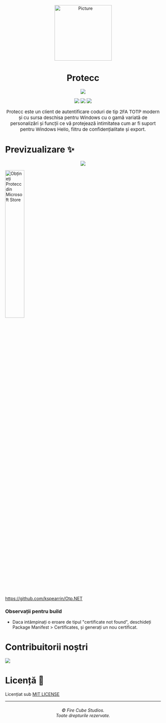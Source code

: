 <div align="center">
<img src="https://store-images.s-microsoft.com/image/apps.299.14273821654312693.8dbd6f2d-c24c-4a0d-b1e7-e76da9a48306.262a77d4-c2a5-40f4-bdea-2e4c7849f556" alt="Picture" style="display: block; margin: 0 auto; height: 180px;width:185px"/>
</div>

<div align="center">
<h1>Protecc</h1>

<a href="https://github.com/FireCubeStudios/Protecc"><img src="https://img.shields.io/badge/Contributions-welcome-green"></a> 

<a href="https://github.com/FireCubeStudios/Protecc/issues"><img src="https://img.shields.io/github/issues/FireCubeStudios/Protecc"></a>
<a href="https://github.com/FireCubeStudios/Protecc/fork"><img src="https://img.shields.io/github/forks/FireCubeStudios/Protecc"></a>
<a href="https://github.com/FireCubeStudios/Protecc/stargazers/"><img src="https://img.shields.io/github/stars/FireCubeStudios/Protecc"></a>


<p style="font-size:15px;">Protecc este un client de autentificare coduri de tip 2FA TOTP modern și cu sursa deschisa pentru Windows cu o gamă variată de personalizări și funcții ce vă protejează intimitatea cum ar fi suport pentru Windows Hello, filtru de confidențialitate și export.</p>
</div>

# Previzualizare ✨

<p align="center">
  <img align="center" src="https://store-images.s-microsoft.com/image/apps.36005.14273821654312693.614a2153-2264-4640-872a-02a2690944dd.0647a0bf-af72-4d44-b0c9-7e097abaa082">
  </p>


<a href="https://apps.microsoft.com/store/detail/protecc-2fa-client/9PJX91M06TZS"><img width="35%" src="https://raw.githubusercontent.com/FireCubeStudios/Protecc/d25873251047ef19605325e0184a848d409b92b4/assets/Get_it_from_Microsoft_Badge.svg" alt="
Obțineți Protecc din Microsoft Store"></a>
  
https://github.com/kspearrin/Otp.NET
  

  ### Observații pentru build
  - Daca intâmpinați o eroare de tipul "certificate not found", deschideți Package Manifest > Certificates, și generați un nou certificat.


# Contribuitorii noștri

<a href="https://github.com/FireCubeStudios/Protecc/graphs/contributors">
  <img src="https://contrib.rocks/image?repo=FireCubeStudios/Protecc" />
</a>

# Licență 🔐

Licențiat sub [MIT LICENSE](LICENSE.txt)

<hr>
<h6 align="center">© Fire Cube Studios.
<br>
Toate drepturile rezervate.</h6>

